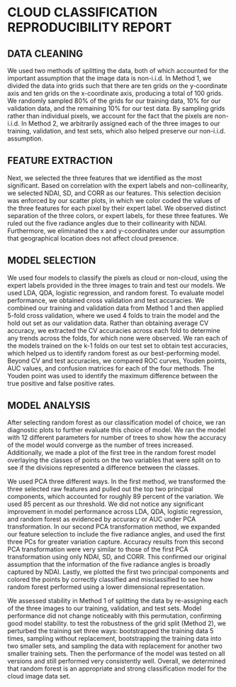 # CLOUD CLASSIFICATION REPRODUCIBILITY REPORT

## DATA CLEANING

We used two methods of splitting the data, both of which accounted for the important assumption that the image data is non-i.i.d. In Method 1, we divided the data into grids such that there are ten grids on the y-coordinate axis and ten grids on the x-coordinate axis, producing a total of 100 grids. We randomly sampled 80% of the grids for our training data, 10% for our validation data, and the remaining 10% for our test data. By sampling grids rather than individual pixels, we account for the fact that the pixels are non-i.i.d. In Method 2, we arbitrarily assigned each of the three images to our training, validation, and test sets, which also helped preserve our non-i.i.d. assumption. 

## FEATURE EXTRACTION

Next, we selected the three features that we identified as the most significant. Based on correlation with the expert labels and non-collinearity, we selected NDAI, SD, and CORR as our features. This selection decision was enforced by our scatter plots, in which we color coded the values of the three features for each pixel by their expert label. We observed distinct separation of the three colors, or expert labels, for these three features. We ruled out the five radiance angles due to their collinearity with NDAI. Furthermore, we eliminated the x and y-coordinates under our assumption that geographical location does not affect cloud presence. 

## MODEL SELECTION

We used four models to classify the pixels as cloud or non-cloud, using the expert labels provided in the three images to train and test our models. We used LDA, QDA, logistic regression, and random forest. To evaluate model performance, we obtained cross validation and test accuracies. We combined our training and validation data from Method 1 and then applied 5-fold cross validation, where we used 4 folds to train the model and the hold out set as our validation data. Rather than obtaining average CV accuracy, we extracted the CV accuracies across each fold to determine any trends across the folds, for which none were observed. We ran each of the models trained on the k-1 folds on our test set to obtain test accuracies, which helped us to identify random forest as our best-performing model. Beyond CV and test accuracies, we compared ROC curves, Youden points, AUC values, and confusion matrices for each of the four methods. The Youden point was used to identify the maximum difference between the true positive and false positive rates. 

## MODEL ANALYSIS

After selecting random forest as our classification model of choice, we ran diagnostic plots to further evaluate this choice of model. We ran the model with 12 different parameters for number of trees to show how the accuracy of the model would converge as the number of trees increased. Additionally, we made a plot of the first tree in the random forest model overlaying the classes of points on the two variables that were split on to see if the divisions represented a difference between the classes. 

We used PCA three different ways. In the first method, we transformed the three selected raw features and pulled out the top two principal components, which accounted for roughly 89 percent of the variation. We used 85 percent as our threshold. We did not notice any significant improvement in model performance across LDA, QDA, logistic regression, and random forest as evidenced by accuracy or AUC under PCA transformation. In our second PCA transformation method, we expanded our feature selection to include the five radiance angles, and used the first three PCs for greater variation capture. Accuracy results from this second PCA transformation were very similar to those of the first PCA transformation using only NDAI, SD, and CORR. This confirmed our original assumption that the information of the five radiance angles is broadly captured by NDAI. Lastly, we plotted the first two principal components and colored the points by correctly classified and misclassified to see how random forest performed using a lower dimensional representation.

We assessed stability in Method 1 of splitting the data by re-assigning each of the three images to our training, validation, and test sets. Model performance did not change noticeably with this permutation, confirming good model stability. to test the robustness of the grid split (Method 2), we perturbed the training set three ways: bootstrapped the training data 5 times, sampling without replacement, bootstrapping the training data into two smaller sets, and sampling the data with replacement for another two smaller training sets. Then the performance of the model was tested on all versions and still performed very consistently well. Overall, we determined that random forest is an appropriate and strong classification model for the cloud image data set. 

